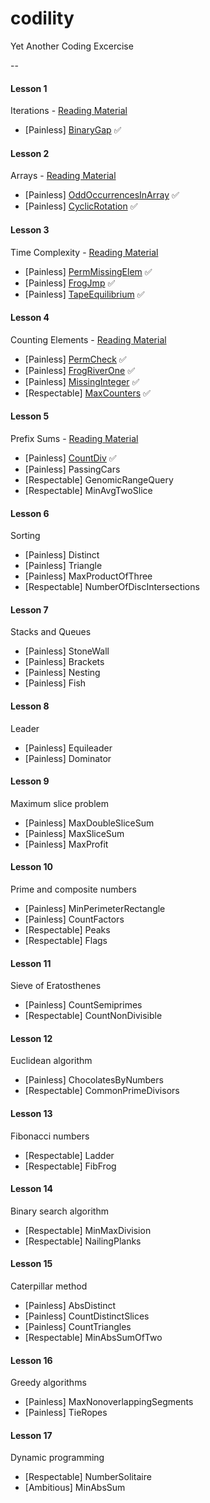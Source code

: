 # codility
Yet Another Coding Excercise

--

#### Lesson 1
Iterations - [Reading Material](https://codility.com/media/train/Iterations.pdf)
 * [Painless] [BinaryGap](https://github.com/fauzana/codility/blob/master/BinaryGap.py) ✅

#### Lesson 2
Arrays - [Reading Material](https://codility.com/media/train/0-Arrays.pdf)
 * [Painless] [OddOccurrencesInArray](https://github.com/fauzana/codility/blob/master/OddOccurrencesInArray.py) ✅
 * [Painless] [CyclicRotation](https://github.com/fauzana/codility/blob/master/CyclicRotation.py) ✅

#### Lesson 3
Time Complexity - [Reading Material](https://codility.com/media/train/1-TimeComplexity.pdf)
 * [Painless] [PermMissingElem](https://github.com/fauzana/codility/blob/master/PermMissingElem.py) ✅
 * [Painless] [FrogJmp](https://github.com/fauzana/codility/blob/master/FrogJmp.py) ✅
 * [Painless] [TapeEquilibrium](https://github.com/fauzana/codility/blob/master/TapeEquilibrium.py) ✅

#### Lesson 4
Counting Elements - [Reading Material](https://codility.com/media/train/2-CountingElements.pdf)
 * [Painless] [PermCheck](https://github.com/fauzana/codility/blob/master/PermCheck.py) ✅
 * [Painless] [FrogRiverOne](https://github.com/fauzana/codility/blob/master/FrogRiverOne.py) ✅
 * [Painless] [MissingInteger](https://github.com/fauzana/codility/blob/master/MissingInteger.py) ✅
 * [Respectable] [MaxCounters](https://github.com/fauzana/codility/blob/master/MaxCounters.py) ✅

#### Lesson 5
Prefix Sums - [Reading Material](https://codility.com/media/train/3-PrefixSums.pdf)
 * [Painless] [CountDiv](https://github.com/fauzana/codility/blob/master/CountDiv.py) ✅
 * [Painless] PassingCars
 * [Respectable] GenomicRangeQuery
 * [Respectable] MinAvgTwoSlice

#### Lesson 6
Sorting
 * [Painless] Distinct
 * [Painless] Triangle
 * [Painless] MaxProductOfThree
 * [Respectable] NumberOfDiscIntersections

#### Lesson 7
Stacks and Queues
 * [Painless] StoneWall
 * [Painless] Brackets
 * [Painless] Nesting
 * [Painless] Fish

#### Lesson 8
Leader
 * [Painless] Equileader
 * [Painless] Dominator

#### Lesson 9
Maximum slice problem
 * [Painless] MaxDoubleSliceSum
 * [Painless] MaxSliceSum
 * [Painless] MaxProfit

#### Lesson 10
Prime and composite numbers
 * [Painless] MinPerimeterRectangle
 * [Painless] CountFactors
 * [Respectable] Peaks
 * [Respectable] Flags

#### Lesson 11
Sieve of Eratosthenes
 * [Painless] CountSemiprimes
 * [Respectable] CountNonDivisible

#### Lesson 12
Euclidean algorithm
 * [Painless] ChocolatesByNumbers
 * [Respectable] CommonPrimeDivisors

#### Lesson 13
Fibonacci numbers
 * [Respectable] Ladder
 * [Respectable] FibFrog

#### Lesson 14
Binary search algorithm
 * [Respectable] MinMaxDivision
 * [Respectable] NailingPlanks

#### Lesson 15
Caterpillar method
 * [Painless] AbsDistinct
 * [Painless] CountDistinctSlices
 * [Painless] CountTriangles
 * [Respectable] MinAbsSumOfTwo

#### Lesson 16
Greedy algorithms
 * [Painless] MaxNonoverlappingSegments
 * [Painless] TieRopes

#### Lesson 17
Dynamic programming
 * [Respectable] NumberSolitaire
 * [Ambitious] MinAbsSum
